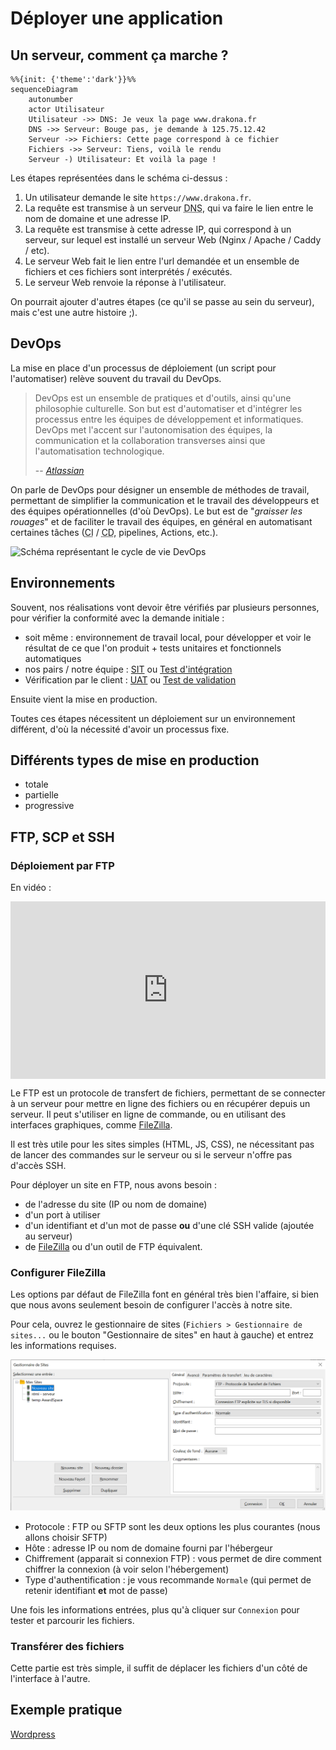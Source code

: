 # Déployer une application

<TOC/>

## Un serveur, comment ça marche ?

```mermaid
%%{init: {'theme':'dark'}}%%
sequenceDiagram
    autonumber
    actor Utilisateur
    Utilisateur ->> DNS: Je veux la page www.drakona.fr
    DNS ->> Serveur: Bouge pas, je demande à 125.75.12.42
    Serveur ->> Fichiers: Cette page correspond à ce fichier
    Fichiers ->> Serveur: Tiens, voilà le rendu
    Serveur -) Utilisateur: Et voilà la page !
```

Les étapes représentées dans le schéma ci-dessus :
1. Un utilisateur demande le site `https://www.drakona.fr`.
2. La requête est transmise à un serveur <abbr title="Domain Name System">DNS</abbr>, qui va faire le lien entre le nom de domaine et une adresse IP.
3. La requête est transmise à cette adresse IP, qui correspond à un serveur, sur lequel est installé un serveur Web (Nginx / Apache / Caddy / etc).
4. Le serveur Web fait le lien entre l'url demandée et un ensemble de fichiers et ces fichiers sont interprétés / exécutés.
5. Le serveur Web renvoie la réponse à l'utilisateur.

On pourrait ajouter d'autres étapes (ce qu'il se passe au sein du serveur), mais c'est une autre histoire ;).

## DevOps

La mise en place d'un processus de déploiement (un script pour l'automatiser) relève souvent du travail du DevOps.

> DevOps est un ensemble de pratiques et d'outils, ainsi qu'une philosophie culturelle. Son but est d'automatiser et d'intégrer les processus entre les équipes de développement et informatiques. DevOps met l'accent sur l'autonomisation des équipes, la communication et la collaboration transverses ainsi que l'automatisation technologique.
>
> -- <cite>[Atlassian](https://www.atlassian.com/fr/devops)</cite>

On parle de DevOps pour désigner un ensemble de méthodes de travail, permettant de simplifier la communication et le travail des développeurs et des équipes opérationnelles (d'où DevOps).
Le but est de "*graisser les rouages*" et de faciliter le travail des équipes, en général en automatisant certaines tâches (<abbr title="Continuous Integration">CI</abbr> / <abbr title="Continuous Deployment">CD</abbr>, pipelines, Actions, etc.).

![Schéma représentant le cycle de vie DevOps](https://wac-cdn.atlassian.com/dam/jcr:ef9fe684-c6dc-4ba0-a636-4ef7bcfa11f1/New%20DevOps%20Loop%20image.png?cdnVersion=2449)

## Environnements

Souvent, nos réalisations vont devoir être vérifiés par plusieurs personnes, pour vérifier la conformité avec la demande initiale :
- soit même : environnement de travail local, pour développer et voir le résultat de ce que l'on produit + tests unitaires et fonctionnels automatiques
- nos pairs / notre équipe : [SIT](https://en.wikipedia.org/wiki/System_integration_testing) ou [Test d'intégration](https://fr.wikipedia.org/wiki/Test_d%27int%C3%A9gration)
- Vérification par le client : [UAT](https://uit.stanford.edu/pmo/UAT) ou [Test de validation](https://fr.wikipedia.org/wiki/Test_de_validation)

Ensuite vient la mise en production.

Toutes ces étapes nécessitent un déploiement sur un environnement différent, d'où la nécessité d'avoir un processus fixe.

## Différents types de mise en production

- totale
- partielle
- progressive

## FTP, SCP et SSH


### Déploiement par FTP

En vidéo :

<div style="position: relative; padding-bottom: 56.25%; height: 0;"><iframe src="https://www.loom.com/embed/c66268b37c624ca6a801362cb87b9bd0" frameborder="0" webkitallowfullscreen mozallowfullscreen allowfullscreen style="position: absolute; top: 0; left: 0; width: 100%; height: 100%;"></iframe></div>

Le FTP est un protocole de transfert de fichiers, permettant de se connecter à un serveur pour mettre en ligne des fichiers ou en récupérer depuis un serveur. Il peut s'utiliser en ligne de commande, ou en utilisant des interfaces graphiques, comme [FileZilla](https://filezilla-project.org/download.php?show_all=1).

Il est très utile pour les sites simples (HTML, JS, CSS), ne nécessitant pas de lancer des commandes sur le serveur ou si le serveur n'offre pas d'accès SSH.

Pour déployer un site en FTP, nous avons besoin : 
- de l'adresse du site (IP ou nom de domaine)
- d'un port à utiliser
- d'un identifiant et d'un mot de passe **ou** d'une clé SSH valide (ajoutée au serveur)
- de [FileZilla](https://filezilla-project.org/download.php?show_all=1) ou d'un outil de FTP équivalent.

### Configurer FileZilla

Les options par défaut de FileZilla font en général très bien l'affaire, si bien que nous avons seulement besoin de configurer l'accès à notre site.

Pour cela, ouvrez le gestionnaire de sites (`Fichiers > Gestionnaire de sites...` ou le bouton "Gestionnaire de sites" en haut à gauche) et entrez les informations requises.

![](./img/filezilla-new-site.png)

- Protocole : FTP ou SFTP sont les deux options les plus courantes (nous allons choisir SFTP)
- Hôte : adresse IP ou nom de domaine fourni par l'hébergeur
- Chiffrement (apparait si connexion FTP) : vous permet de dire comment chiffrer la connexion (à voir selon l'hébergement)
- Type d'authentification : je vous recommande `Normale` (qui permet de retenir identifiant **et** mot de passe)

Une fois les informations entrées, plus qu'à cliquer sur `Connexion` pour tester et parcourir les fichiers.

### Transférer des fichiers

Cette partie est très simple, il suffit de déplacer les fichiers d'un côté de l'interface à l'autre.


## Exemple pratique

[Wordpress](./10-wordpress.md)
